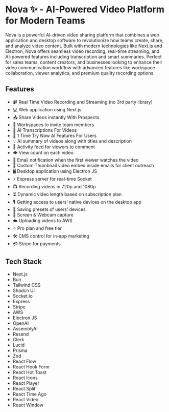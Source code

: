 # Nova ✨ - AI-Powered Video Platform for Modern Teams

Nova is a powerful AI-driven video sharing platform that combines a web application and desktop software to revolutionize how teams create, share, and analyze video content. Built with modern technologies like Next.js and Electron, Nova offers seamless video recording, real-time streaming, and AI-powered features including transcription and smart summaries. Perfect for sales teams, content creators, and businesses looking to enhance their video communication workflow with advanced features like workspace collaboration, viewer analytics, and premium quality recording options.

## Features

- 📹 Real Time Video Recording and Streaming (no 3rd party library)
- 💻 Web application using Next.js
- 📤 Share Videos instantly With Prospects
- 👥 Workspaces to invite team members
- 📝 AI Transcriptions For Videos
- 🤖 1 Time Try Now AI Features For Users
- 💡 AI summary of videos along with titles and description
- 💬 Activity feed for viewers to comment
- 👁️ View count on each video
- 📧 Email notification when the first viewer watches the video
- 📸 Custom Thumbnail video embed inside emails for client outreach
- 🖥️ Desktop application using Electron JS
- ⚡ Express server for real-time Socket
- 📺 Recording videos in 720p and 1080p
- ⏳ Dynamic video length based on subscription plan
- 🎙️ Getting access to users’ native devices on the desktop app
- 📂 Saving presets of users’ devices
- 🎥 Screen & Webcam capture
- ☁️ Uploading videos to AWS
- ⭐ Pro plan and free tier
- 🛠️ CMS control for in-app marketing
- 💳 Stripe for payments

## Tech Stack

- Next.js
- Bun
- Tailwind CSS
- Shadcn UI
- Socket.io
- Express
- Stripe
- AWS
- Electron JS
- OpenAI
- AssemblyAI
- Resend
- Clerk
- Lucid
- Prisma
- Zod
- React Flow
- React Hook Form
- React Hot Toast
- React Icons
- React Player
- React Split
- React Time Ago
- React Video
- React Window 
